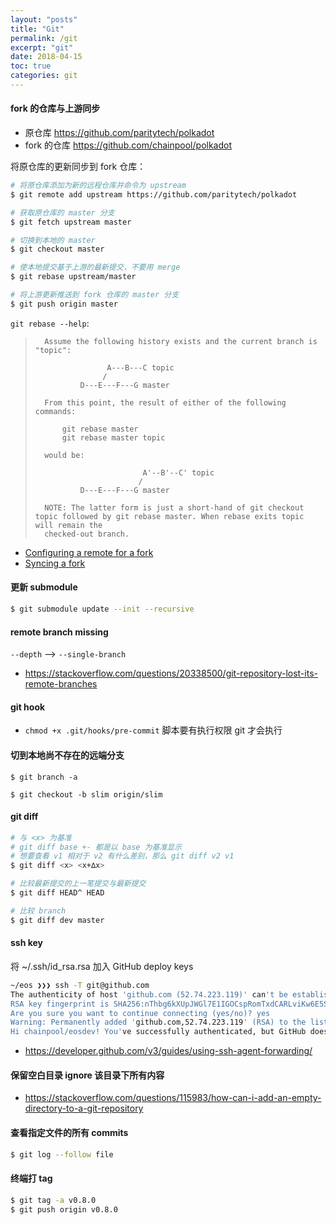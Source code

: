 ```yaml
---
layout: "posts"
title: "Git"
permalink: /git
excerpt: "git"
date: 2018-04-15
toc: true
categories: git
---
```


#### fork 的仓库与上游同步

- 原仓库 https://github.com/paritytech/polkadot
- fork 的仓库 https://github.com/chainpool/polkadot

将原仓库的更新同步到 fork 仓库：

```bash
# 将原仓库添加为新的远程仓库并命令为 upstream
$ git remote add upstream https://github.com/paritytech/polkadot

# 获取原仓库的 master 分支
$ git fetch upstream master

# 切换到本地的 master
$ git checkout master

# 使本地提交基于上游的最新提交，不要用 merge
$ git rebase upstream/master

# 将上游更新推送到 fork 仓库的 master 分支
$ git push origin master
```

`git rebase --help`:

>       Assume the following history exists and the current branch is "topic":
>
>                     A---B---C topic
>                    /
>               D---E---F---G master
>
>       From this point, the result of either of the following commands:
>
>           git rebase master
>           git rebase master topic
>
>       would be:
>
>                             A'--B'--C' topic
>                            /
>               D---E---F---G master
>
>       NOTE: The latter form is just a short-hand of git checkout topic followed by git rebase master. When rebase exits topic will remain the
>       checked-out branch.
>

- [Configuring a remote for a fork](https://help.github.com/articles/configuring-a-remote-for-a-fork/)
- [Syncing a fork](https://help.github.com/articles/syncing-a-fork/)

#### 更新 submodule

```bash
$ git submodule update --init --recursive
```

#### remote branch missing

`--depth` --> `--single-branch`

- https://stackoverflow.com/questions/20338500/git-repository-lost-its-remote-branches

#### git hook

- `chmod +x .git/hooks/pre-commit` 脚本要有执行权限 git 才会执行

#### 切到本地尚不存在的远端分支


```
$ git branch -a

$ git checkout -b slim origin/slim
```

#### git diff

```bash
# 与 <x> 为基准
# git diff base +- 都是以 base 为基准显示
# 想要查看 v1 相对于 v2 有什么差别，那么 git diff v2 v1
$ git diff <x> <x+∆x>

# 比较最新提交的上一笔提交与最新提交
$ git diff HEAD^ HEAD

# 比较 branch
$ git diff dev master
```

#### ssh key

将 ~/.ssh/id_rsa.rsa 加入 GitHub deploy keys

```bash
~/eos ❯❯❯ ssh -T git@github.com
The authenticity of host 'github.com (52.74.223.119)' can't be established.
RSA key fingerprint is SHA256:nThbg6kXUpJWGl7E1IGOCspRomTxdCARLviKw6E5SY8.
Are you sure you want to continue connecting (yes/no)? yes
Warning: Permanently added 'github.com,52.74.223.119' (RSA) to the list of known hosts.
Hi chainpool/eosdev! You've successfully authenticated, but GitHub does not provide shell access.
```

- https://developer.github.com/v3/guides/using-ssh-agent-forwarding/

#### 保留空白目录 ignore 该目录下所有内容

- https://stackoverflow.com/questions/115983/how-can-i-add-an-empty-directory-to-a-git-repository

#### 查看指定文件的所有 commits

```bash
$ git log --follow file
```

#### 终端打 tag

```bash
$ git tag -a v0.8.0
$ git push origin v0.8.0
```
